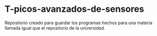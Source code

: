 # T-picos-avanzados-de-sensores
Repositorio creado para guardar los programas hechos para una materia llamada igual que el repositorio de la universidad.
